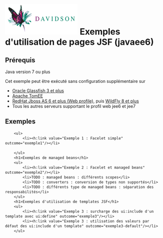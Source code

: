 [![alt text](/dav_logo_small.png "Davidson Consulting")](http://www.davidson.fr/)
Exemples d'utilisation de pages JSF (javaee6)
===================================

Prérequis
---------
Java version 7 ou plus

Cet exemple peut être exécuté sans configuration supplémentaire sur 
 - [Oracle Glassfish 3 et plus](https://glassfish.java.net/)
 - [Apache TomEE](http://tomee.apache.org/)
 - [RedHat Jboss AS 6 et plus (Web profile)](http://jbossas.jboss.org/downloads), puis [WildFly 8 et plus](http://wildfly.org/)
 - Tous les autres serveurs supportant le profil web jee6 et jee7

Exemples
--------
        <ul>
            <li><h:link value="Exemple 1 : Facelet simple" outcome="exemple1"/></li>

        </ul>
        <h1>Exemples de managed beans</h1>
        <ul>
            <li><h:link value="Exemple 2 : Facelet et managed beans" outcome="exemple2"/></li>
            <li>TODO : managed beans : différents scopes</li>
            <li>TODO : converters : conversion de types non supportés</li>
            <li>TODO : différents type de managed beans : séparation des responsabilités</li>
        </ul>
        <h1>Exemples d'utilisation de templates JSF</h1>
        <ul>
            <li><h:link value="Exemple 3 : surcharge des ui:include d'un template avec ui:define" outcome="exemple3"/></li>
            <li><h:link value="Exemple 3 : utilisation des valeurs par défaut des ui:include d'un template" outcome="exemple3-default"/></li>
        </ul>
